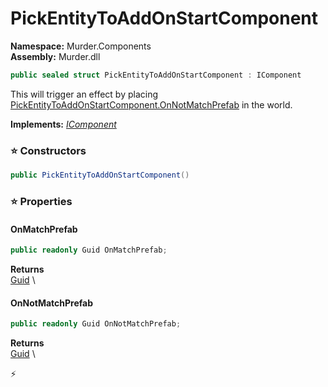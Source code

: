 # PickEntityToAddOnStartComponent

**Namespace:** Murder.Components \
**Assembly:** Murder.dll

```csharp
public sealed struct PickEntityToAddOnStartComponent : IComponent
```

This will trigger an effect by placing [PickEntityToAddOnStartComponent.OnNotMatchPrefab](../../murder/components/pickentitytoaddonstartcomponent.html#onnotmatchprefab) in the world.

**Implements:** _[IComponent](../..//Bang/Components/IComponent.html)_

### ⭐ Constructors
```csharp
public PickEntityToAddOnStartComponent()
```

### ⭐ Properties
#### OnMatchPrefab
```csharp
public readonly Guid OnMatchPrefab;
```

**Returns** \
[Guid](https://learn.microsoft.com/en-us/dotnet/api/System.Guid?view=net-7.0) \
#### OnNotMatchPrefab
```csharp
public readonly Guid OnNotMatchPrefab;
```

**Returns** \
[Guid](https://learn.microsoft.com/en-us/dotnet/api/System.Guid?view=net-7.0) \


⚡
